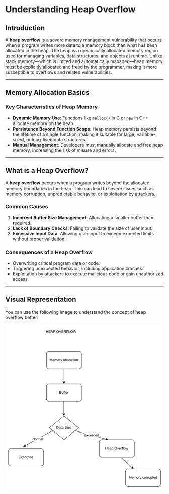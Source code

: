 # Understanding Heap Overflow

## Introduction

A **heap overflow** is a severe memory management vulnerability that occurs when a program writes more data to a memory block than what has been allocated in the heap. The heap is a dynamically allocated memory region used for managing variables, data structures, and objects at runtime. Unlike stack memory—which is limited and automatically managed—heap memory must be explicitly allocated and freed by the programmer, making it more susceptible to overflows and related vulnerabilities.

---

## Memory Allocation Basics

### Key Characteristics of Heap Memory
- **Dynamic Memory Use**: Functions like `malloc()` in C or `new` in C++ allocate memory on the heap.
- **Persistence Beyond Function Scope**: Heap memory persists beyond the lifetime of a single function, making it suitable for large, variable-sized, or long-lived data structures.
- **Manual Management**: Developers must manually allocate and free heap memory, increasing the risk of misuse and errors.

---

## What is a Heap Overflow?

A **heap overflow** occurs when a program writes beyond the allocated memory boundaries in the heap. This can lead to severe issues such as memory corruption, unpredictable behavior, or exploitation by attackers.

### Common Causes
1. **Incorrect Buffer Size Management**: Allocating a smaller buffer than required.
2. **Lack of Boundary Checks**: Failing to validate the size of user input.
3. **Excessive Input Data**: Allowing user input to exceed expected limits without proper validation.

### Consequences of a Heap Overflow
- Overwriting critical program data or code.
- Triggering unexpected behavior, including application crashes.
- Exploitation by attackers to execute malicious code or gain unauthorized access.

---

## Visual Representation

You can use the following image to understand the concept of heap overflow better:

![Docusaurus logo](/img/heap_overflow.jpg)
